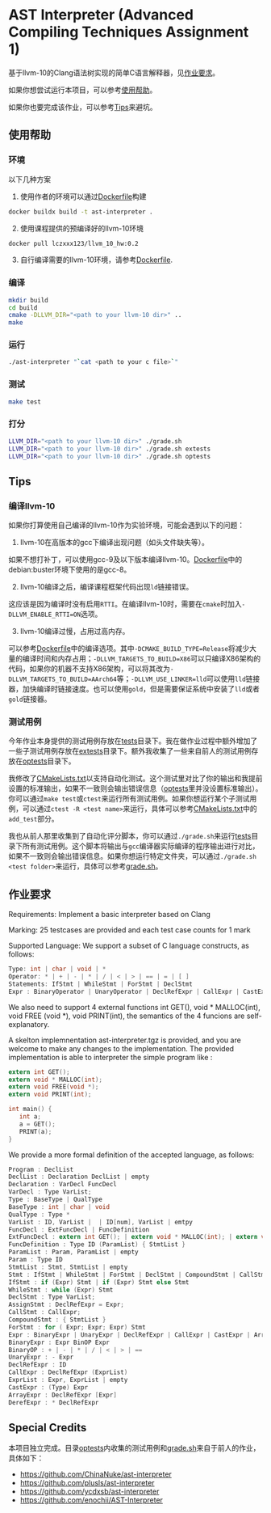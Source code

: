 # AST Interpreter (Advanced Compiling Techniques Assignment 1)

基于llvm-10的Clang语法树实现的简单C语言解释器，见[作业要求](#作业要求)。

如果你想尝试运行本项目，可以参考[使用帮助](#使用帮助)。

如果你也要完成该作业，可以参考[Tips](#tips)来避坑。

## 使用帮助

### 环境

以下几种方案

1. 使用作者的环境可以通过[Dockerfile](Dockerfile)构建
```bash
docker buildx build -t ast-interpreter .
```

2. 使用课程提供的预编译好的llvm-10环境
```bash
docker pull lczxxx123/llvm_10_hw:0.2
```

3. 自行编译需要的llvm-10环境，请参考[Dockerfile](Dockerfile).

### 编译

```bash
mkdir build
cd build
cmake -DLLVM_DIR="<path to your llvm-10 dir>" ..
make
```

### 运行

```bash
./ast-interpreter "`cat <path to your c file>`"
```

### 测试

```bash
make test
```

### 打分

```bash
LLVM_DIR="<path to your llvm-10 dir>" ./grade.sh
LLVM_DIR="<path to your llvm-10 dir>" ./grade.sh extests
LLVM_DIR="<path to your llvm-10 dir>" ./grade.sh optests
```

## Tips

### 编译llvm-10

如果你打算使用自己编译的llvm-10作为实验环境，可能会遇到以下的问题：

1. llvm-10在高版本的gcc下编译出现问题（如头文件缺失等）。

如果不想打补丁，可以使用gcc-9及以下版本编译llvm-10。[Dockerfile](Dockerfile)中的debian:buster环境下使用的是gcc-8。

2. llvm-10编译之后，编译课程框架代码出现`ld`链接错误。

这应该是因为编译时没有启用`RTTI`。在编译llvm-10时，需要在`cmake`时加入`-DLLVM_ENABLE_RTTI=ON`选项。

3. llvm-10编译过慢，占用过高内存。

可以参考[Dockerfile](Dockerfile)中的编译选项。其中`-DCMAKE_BUILD_TYPE=Release`将减少大量的编译时间和内存占用；`-DLLVM_TARGETS_TO_BUILD=X86`可以只编译X86架构的代码，如果你的机器不支持X86架构，可以将其改为`-DLLVM_TARGETS_TO_BUILD=AArch64`等；`-DLLVM_USE_LINKER=lld`可以使用`lld`链接器，加快编译时链接速度。也可以使用`gold`，但是需要保证系统中安装了`lld`或者`gold`链接器。

### 测试用例

今年作业本身提供的测试用例存放在[tests](tests)目录下。我在做作业过程中额外增加了一些子测试用例存放在[extests](extests)目录下。额外我收集了一些来自前人的测试用例存放在[optests](optests)目录下。

我修改了[CMakeLists.txt](CMakeLists.txt)以支持自动化测试。这个测试里对比了你的输出和我提前设置的标准输出，如果不一致则会输出错误信息（[optests](optests)里并没设置标准输出）。你可以通过`make test`或`ctest`来运行所有测试用例。如果你想运行某个子测试用例，可以通过`ctest -R <test name>`来运行，具体可以参考[CMakeLists.txt](CMakeLists.txt)中的`add_test`部分。

我也从前人那里收集到了自动化评分脚本，你可以通过`./grade.sh`来运行[tests](tests)目录下所有测试用例。这个脚本将输出与`gcc`编译器实际编译的程序输出进行对比，如果不一致则会输出错误信息。如果你想运行特定文件夹，可以通过`./grade.sh <test folder>`来运行，具体可以参考[grade.sh](grade.sh)。

## 作业要求

Requirements: Implement a basic interpreter based on Clang

Marking: 25 testcases are provided and each test case counts for 1 mark

Supported Language: We support a subset of C language constructs, as follows: 

```c
Type: int | char | void | *
Operator: * | + | - | * | / | < | > | == | = | [ ] 
Statements: IfStmt | WhileStmt | ForStmt | DeclStmt 
Expr : BinaryOperator | UnaryOperator | DeclRefExpr | CallExpr | CastExpr 
```

We also need to support 4 external functions int GET(), void * MALLOC(int), void FREE (void *), void PRINT(int), the semantics of the 4 funcions are self-explanatory. 

A skelton implemnentation ast-interpreter.tgz is provided, and you are welcome to make any changes to the implementation. The provided implementation is able to interpreter the simple program like : 
```c
extern int GET();
extern void * MALLOC(int);
extern void FREE(void *);
extern void PRINT(int);

int main() {
   int a;
   a = GET();
   PRINT(a);
}
```

We provide a more formal definition of the accepted language, as follows: 

```c
Program : DeclList
DeclList : Declaration DeclList | empty
Declaration : VarDecl FuncDecl
VarDecl : Type VarList;
Type : BaseType | QualType
BaseType : int | char | void
QualType : Type * 
VarList : ID, VarList |  | ID[num], VarList | emtpy
FuncDecl : ExtFuncDecl | FuncDefinition
ExtFuncDecl : extern int GET(); | extern void * MALLOC(int); | extern void FREE(void *); | extern void PRINT(int);
FuncDefinition : Type ID (ParamList) { StmtList }
ParamList : Param, ParamList | empty
Param : Type ID
StmtList : Stmt, StmtList | empty
Stmt : IfStmt | WhileStmt | ForStmt | DeclStmt | CompoundStmt | CallStmt | AssignStmt | 
IfStmt : if (Expr) Stmt | if (Expr) Stmt else Stmt
WhileStmt : while (Expr) Stmt
DeclStmt : Type VarList;
AssignStmt : DeclRefExpr = Expr;
CallStmt : CallExpr;
CompoundStmt : { StmtList }
ForStmt : for ( Expr; Expr; Expr) Stmt
Expr : BinaryExpr | UnaryExpr | DeclRefExpr | CallExpr | CastExpr | ArrayExpr | DerefExpr | (Expr) | num
BinaryExpr : Expr BinOP Expr
BinaryOP : + | - | * | / | < | > | ==
UnaryExpr : - Expr
DeclRefExpr : ID
CallExpr : DeclRefExpr (ExprList)
ExprList : Expr, ExprList | empty
CastExpr : (Type) Expr
ArrayExpr : DeclRefExpr [Expr]
DerefExpr : * DeclRefExpr
```

## Special Credits

本项目独立完成。目录[optests](optests)内收集的测试用例和[grade.sh](grade.sh)来自于前人的作业，具体如下：

- https://github.com/ChinaNuke/ast-interpreter
- https://github.com/plusls/ast-interpreter
- https://github.com/ycdxsb/ast-interpreter
- https://github.com/enochii/AST-Interpreter

